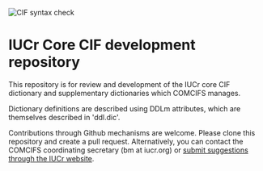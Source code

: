 ![CIF syntax check](https://github.com/COMCIFS/cif_syntax_check_action/workflows/CIFSyntaxCheck/badge.svg)

# IUCr Core CIF development repository

This repository is for review and development of the IUCr core CIF
dictionary and supplementary dictionaries which COMCIFS manages.

Dictionary definitions are described using DDLm attributes, which
are themselves described in 'ddl.dic'. 

Contributions through Github mechanisms are welcome. Please clone this repository and create a pull request.
Alternatively, you can contact the COMCIFS coordinating secretary (bm at iucr.org) or 
[submit suggestions through the IUCr website](https://www.iucr.org/resources/cif/dictionaries/new-item).
